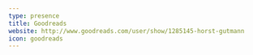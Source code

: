 ```yaml
---
type: presence
title: Goodreads
website: http://www.goodreads.com/user/show/1285145-horst-gutmann
icon: goodreads
---
```

